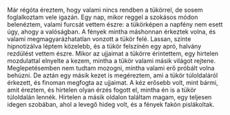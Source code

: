 Már régóta éreztem, hogy valami nincs rendben a tükörrel, de sosem foglalkoztam vele igazán.
Egy nap, mikor reggel a szokásos módon belenéztem, valami furcsát vettem észre: a tükörképen a napfény nem esett úgy, ahogy a valóságban.
A fények mintha máshonnan érkeztek volna, és valami megmagyarázhatatlan vonzott a tükör felé.
Lassan, szinte hipnotizálva léptem közelebb, és a tükör felszínén egy apró, halvány rezdülést vettem észre.
Mikor az ujjaimat a tükörre érintettem, egy hirtelen mozdulattal elnyelte a kezem, mintha a tükör valami másik világot rejtene.
Meglepetésemben nem tudtam mozogni, mintha valami erő próbált volna behúzni.
De aztán egy másik kezet is megéreztem, ami a tükör túloldaláról érkezett, és finoman megfogta az ujjaimat.
A kéz erősebb volt, mint bármi, amit éreztem, és hirtelen olyan érzés fogott el, mintha én is a tükör túloldalán lennék.
Hirtelen a másik oldalon találtam magam, egy teljesen idegen szobában, ahol a levegő hideg volt, és a fények fakón pislákoltak.
